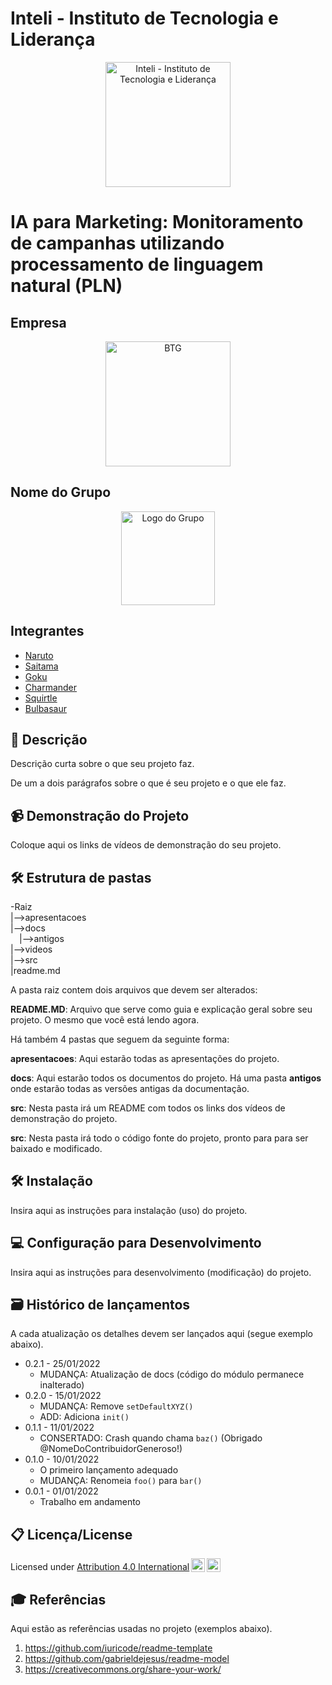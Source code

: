 # Inteli - Instituto de Tecnologia e Liderança 

<p align="center">
<a href= "https://www.inteli.edu.br/"><img src="https://s3.amazonaws.com/gupy5/production/companies/26702/career/63484/images/2022-04-28_16-56_logo.png" alt="Inteli - Instituto de Tecnologia e Liderança" border="0" width="200"></a>
</p>

# IA para Marketing: Monitoramento de campanhas utilizando processamento de linguagem natural (PLN)

## Empresa

<p align="center">
<a href= "https://www.btgpactual.com/"><img src="https://upload.wikimedia.org/wikipedia/commons/c/c2/Btg-logo-blue.svg" alt="BTG" border="0" width="200"></a>
</p>
  
## Nome do Grupo

<p align="center">
<img src="https://upload.wikimedia.org/wikipedia/commons/4/47/TBD-W.svg" alt="Logo do Grupo" border="0" width="150">
</p>

## Integrantes
- <a href="https://www.linkedin.com/in/vthayashi/">Naruto</a>
- <a href="https://www.linkedin.com/in/vthayashi/">Saitama</a>
- <a href="https://www.linkedin.com/in/vthayashi/">Goku</a>
- <a href="https://www.linkedin.com/in/vthayashi/">Charmander</a>
- <a href="https://www.linkedin.com/in/vthayashi/">Squirtle</a>
- <a href="https://www.linkedin.com/in/vthayashi/">Bulbasaur</a>

## 📜 Descrição

Descrição curta sobre o que seu projeto faz.

De um a dois parágrafos sobre o que é seu projeto e o que ele faz.

## 📹 Demonstração do Projeto

Coloque aqui os links de vídeos de demonstração do seu projeto.

## 🛠 Estrutura de pastas

-Raiz<br>
|-->apresentacoes<br>
|-->docs<br>
  &emsp;|-->antigos<br>
|-->videos<br>
|-->src<br>
|readme.md<br>

A pasta raiz contem dois arquivos que devem ser alterados:

<b>README.MD</b>: Arquivo que serve como guia e explicação geral sobre seu projeto. O mesmo que você está lendo agora.

Há também 4 pastas que seguem da seguinte forma:

<b>apresentacoes</b>: Aqui estarão todas as apresentações do projeto.

<b>docs</b>: Aqui estarão todos os documentos do projeto. Há uma pasta <b>antigos</b> onde estarão todas as versões antigas da documentação.

<b>src</b>: Nesta pasta irá um README com todos os links dos vídeos de demonstração do projeto.

<b>src</b>: Nesta pasta irá todo o código fonte do projeto, pronto para para ser baixado e modificado.<br>


## 🛠 Instalação

Insira aqui as instruções para instalação (uso) do projeto.

## 💻 Configuração para Desenvolvimento

Insira aqui as instruções para desenvolvimento (modificação) do projeto.

## 🗃 Histórico de lançamentos

A cada atualização os detalhes devem ser lançados aqui (segue exemplo abaixo).

* 0.2.1 - 25/01/2022
    * MUDANÇA: Atualização de docs (código do módulo permanece inalterado)
* 0.2.0 - 15/01/2022
    * MUDANÇA: Remove `setDefaultXYZ()`
    * ADD: Adiciona `init()`
* 0.1.1 - 11/01/2022
    * CONSERTADO: Crash quando chama `baz()` (Obrigado @NomeDoContribuidorGeneroso!)
* 0.1.0 - 10/01/2022
    * O primeiro lançamento adequado
    * MUDANÇA: Renomeia `foo()` para `bar()`
* 0.0.1 - 01/01/2022
    * Trabalho em andamento

## 📋 Licença/License

Licensed under <a href="http://creativecommons.org/licenses/by/4.0/?ref=chooser-v1" target="_blank" rel="license noopener noreferrer" style="display:inline-block;">Attribution 4.0 International<img style="height:22px!important;margin-left:3px;vertical-align:text-bottom;" src="https://mirrors.creativecommons.org/presskit/icons/cc.svg?ref=chooser-v1"><img style="height:22px!important;margin-left:3px;vertical-align:text-bottom;" src="https://mirrors.creativecommons.org/presskit/icons/by.svg?ref=chooser-v1"></a></p>

## 🎓 Referências

Aqui estão as referências usadas no projeto (exemplos abaixo).

1. <https://github.com/iuricode/readme-template>
2. <https://github.com/gabrieldejesus/readme-model>
3. <https://creativecommons.org/share-your-work/>

